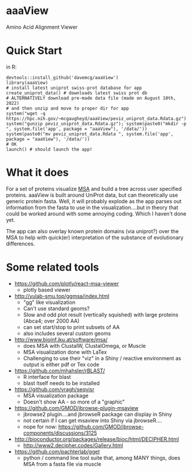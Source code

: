 # aaaView
Amino Acid Alignment Viewer

# Quick Start

in R:
```
devtools::install_github('davemcg/aaaView')
library(aaaView)
# install latest uniprot swiss-prot database for app
create_uniprot_data() # downloads latest swiss prot db
# ALTERNATIVELY download pre-made data file (made on August 10th, 2022)
# and then unzip and move to proper dir for app
system("wget -q https://hpc.nih.gov/~mcgaugheyd/aaaView/peviz_uniprot_data.Rdata.gz")
system("gunzip peviz_uniprot_data.Rdata.gz"); system(paste0("mkdir -p ", system.file('app', package = "aaaView"), '/data/'))
system(paste0("mv peviz_uniprot_data.Rdata ", system.file('app', package = "aaaView"), '/data/'))
# OK
launch() # should launch the app!
```

# What it does
For a set of proteins visualize [MSA](https://en.wikipedia.org/wiki/Multiple_sequence_alignment) and build a tree across user specified proteins. aaaView is built around UniProt data, but can theoretically use generic protein fasta. Well, it will probably explode as the app parses out information from the fasta to use in the visualization....but in theory that could be worked around with some annoying coding. Which I haven't done yet. 

The app can also overlay known protein domains (via uniprot?) over the MSA to help with quick(er) interpretation of the substance of evolutionary differences.

# Some related tools

  - https://github.com/plotly/react-msa-viewer
    - plotly based viewer
  - http://yulab-smu.top/ggmsa/index.html
    - "gg" like visualization
    - Can't use standard geoms? 
    - Slow and odd plot result (vertically squished) with large proteins (Abca4; over 2000 AA)
    - can set start/stop to print subsets of AA
    - also includes several custom geoms
  - http://www.bioinf.jku.at/software/msa/
    - does MSA with ClustalW, ClustalOmega, or Muscle
    - MSA visualization done with LaTex
    - Challenging to use their "viz" in a Shiny / reactive environment as output is either pdf or Tex code
  - https://github.com/mhahsler/rBLAST/
    - R interface for blast
    - blast itself needs to be installed
  - https://github.com/vragh/seqvisr
    - MSA visualization package
    - Doesn't show AA - so more of a "graphic"
  - https://github.com/GMOD/jbrowse-plugin-msaview 
    - jbrowse2 plugin....and jbrowseR package can display in Shiny
    - not certain if I can get msaview into Shiny via jbrowseR....
    - nope for now: https://github.com/GMOD/jbrowse-components/discussions/3125
  - http://bioconductor.org/packages/release/bioc/html/DECIPHER.html
    - http://www2.decipher.codes/Gallery.html
  - https://github.com/pachterlab/gget
    - python / command line tool suite that, among MANY things, does MSA from a fasta file via muscle  
    



